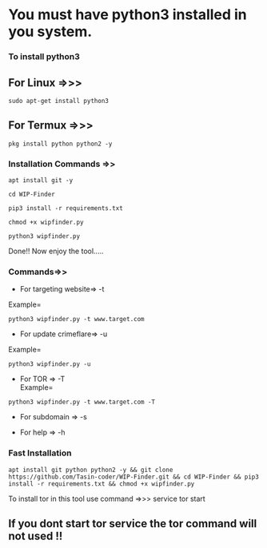 # You must have python3 installed in you system.
### To install python3
## For Linux =>>> 
```
sudo apt-get install python3 
```
## For Termux =>>> 
```
pkg install python python2 -y
```

### Installation Commands =>> 
```
apt install git -y
```
```
cd WIP-Finder
```
```
pip3 install -r requirements.txt
```
```
chmod +x wipfinder.py
```
```
python3 wipfinder.py
```

Done!! Now enjoy the tool.....

### Commands=>> 
* For targeting website=> -t   

Example= 
```
python3 wipfinder.py -t www.target.com
```

* For update crimeflare=> -u   

Example= 
```
python3 wipfinder.py -u
```

* For TOR              => -T   
Example=
```
python3 wipfinder.py -t www.target.com -T
```

* For subdomain        => -s   


* For help             => -h 

### Fast Installation
```
apt install git python python2 -y && git clone https://github.com/Tasin-coder/WIP-Finder.git && cd WIP-Finder && pip3 install -r requirements.txt && chmod +x wipfinder.py
```  

To install tor in this tool use command =>>>   service tor start  
## If you dont start tor service the tor command will not used !! 
